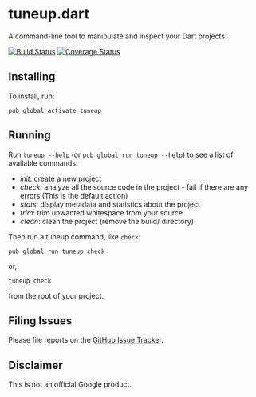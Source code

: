# tuneup.dart

A command-line tool to manipulate and inspect your Dart projects.

[![Build Status](https://travis-ci.org/google/tuneup.dart.svg)](https://travis-ci.org/google/tuneup.dart)
[![Coverage Status](https://img.shields.io/coveralls/google/tuneup.dart.svg)](https://coveralls.io/r/google/tuneup.dart)

## Installing

To install, run:

    pub global activate tuneup

## Running

Run `tuneup --help` (or `pub global run tuneup --help`) to see a list of available commands.

- *init*: create a new project
- *check*: analyze all the source code in the project - fail if there are any
   errors (This is the default action)
- *stats*: display metadata and statistics about the project
- *trim*: trim unwanted whitespace from your source
- *clean*: clean the project (remove the build/ directory)

Then run a tuneup command, like `check`:

    pub global run tuneup check

or,

    tuneup check

from the root of your project.

## Filing Issues

Please file reports on the [GitHub Issue Tracker](https://github.com/google/tuneup.dart/issues).

## Disclaimer

This is not an official Google product.
